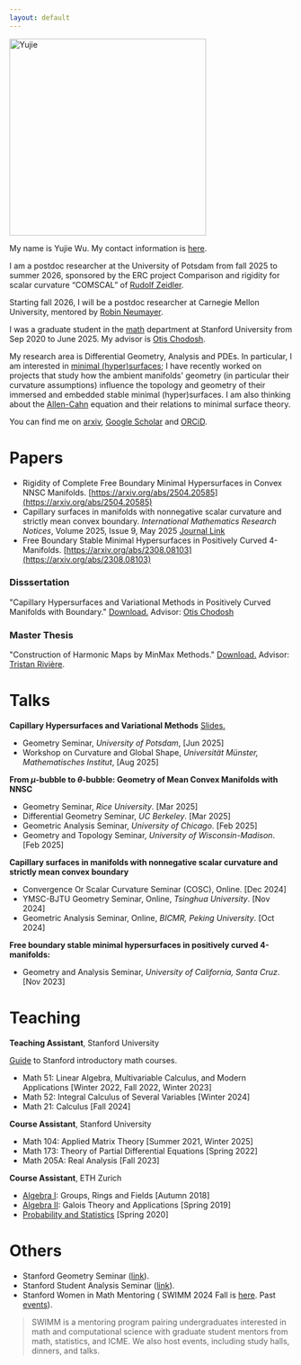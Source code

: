 ```yaml
---
layout: default
---
```

<img src="http://yujiewu66.github.io/files/endphoto.jpg" alt="Yujie" width="350"/>



My name is Yujie Wu. My contact information is [here](https://mathematics.stanford.edu/people/yujie-wu).


I am a postdoc researcher at the University of Potsdam from fall 2025 to summer 2026, sponsored by the ERC project Comparison and rigidity for scalar curvature “COMSCAL” of [Rudolf Zeidler](https://www.rzeidler.eu).

Starting fall 2026, I will be a postdoc researcher at Carnegie Mellon University, mentored by [Robin Neumayer](https://www.math.cmu.edu/~rneumaye/). 

I was a graduate student in the [math](https://mathematics.stanford.edu/)  department at Stanford University from Sep 2020 to June 2025. My advisor is [Otis Chodosh](https://web.stanford.edu/~ochodosh/).


My research area is Differential Geometry, Analysis and PDEs. In particular, I am interested in [minimal (hyper)surfaces](https://en.wikipedia.org/wiki/Minimal_surface); I have recently worked on projects that study how the ambient manifolds' geometry (in particular their curvature assumptions) influence the topology and geometry of their immersed and embedded stable minimal (hyper)surfaces. I am also thinking about the [Allen-Cahn](https://en.wikipedia.org/wiki/Allen%E2%80%93Cahn_equation) equation and their relations to minimal surface theory.

You can find me on [arxiv](https://arxiv.org/a/wu_y_18.html), [Google Scholar](https://scholar.google.com/citations?user=7a0rnx0AAAAJ&hl=en&oi=ao) and [ORCiD](https://orcid.org/0000-0003-4671-7800).




# Papers
- Rigidity of Complete Free Boundary Minimal Hypersurfaces in Convex NNSC Manifolds. [https://arxiv.org/abs/2504.20585](https://arxiv.org/abs/2504.20585)
- Capillary surfaces in manifolds with nonnegative scalar curvature and strictly mean convex boundary. _International Mathematics Research Notices_, Volume 2025, Issue 9, May 2025 [Journal Link](https://academic.oup.com/imrn/article-abstract/doi/10.1093/imrn/rnaf106/8123149?utm_source=advanceaccess&utm_campaign=imrn&utm_medium=email)
- Free Boundary Stable Minimal Hypersurfaces in Positively Curved 4-Manifolds. [https://arxiv.org/abs/2308.08103](https://arxiv.org/abs/2308.08103)

### Disssertation
"Capillary Hypersurfaces and Variational Methods in Positively Curved Manifolds with Boundary."  [Download.](https://yujiewu66.github.io/files/YujieThesis.pdf)
Advisor: [Otis Chodosh](https://web.stanford.edu/~ochodosh/)

### Master Thesis
"Construction of Harmonic Maps by MinMax Methods." [Download.](https://yujiewu66.github.io/files/Yujie_Wu_Master_Thesis_Dec14.pdf)  Advisor: [Tristan Rivière](https://people.math.ethz.ch/~triviere/).

# Talks
**Capillary Hypersurfaces and Variational Methods**
 [Slides.](https://yujiewu66.github.io/files/FBMH-B4-Handout.pdf)
- Geometry Seminar, *University of Potsdam*, \[Jun 2025\]
- Workshop on Curvature and Global Shape, *Universität Münster, Mathematisches Institut*, \[Aug 2025\]

**From $\mu$-bubble to $\theta$-bubble: Geometry of Mean Convex Manifolds with NNSC**
- Geometry Seminar, *Rice University*. \[Mar 2025\]
- Differential Geometry Seminar, *UC Berkeley*. \[Mar 2025\]
- Geometric Analysis Seminar, *University of Chicago*. \[Feb 2025\]
- Geometry and Topology Seminar, *University of Wisconsin-Madison*. \[Feb 2025\]

**Capillary surfaces in manifolds with nonnegative scalar curvature and strictly mean convex boundary**
- Convergence Or Scalar Curvature Seminar (COSC), Online. \[Dec 2024\]
- YMSC-BJTU Geometry Seminar, Online, *Tsinghua University*. \[Nov 2024\]
- Geometric Analysis Seminar, Online, *BICMR, Peking University*. \[Oct 2024\]

**Free boundary stable minimal hypersurfaces in positively curved 4-manifolds:**
- Geometry and Analysis Seminar, *University of California, Santa Cruz*. \[Nov 2023\]


# Teaching
**Teaching Assistant**, Stanford University 

  [Guide](https://mathematics.stanford.edu/academics/introductory-math-courses) to Stanford introductory math courses.
- Math 51: Linear Algebra, Multivariable Calculus, and Modern Applications
\[Winter 2022, Fall 2022, Winter 2023\]
- Math 52: Integral Calculus of Several Variables \[Winter 2024\]
- Math 21: Calculus \[Fall 2024\]


**Course Assistant**, Stanford University
- Math 104: Applied Matrix Theory \[Summer 2021, Winter 2025\]
- Math 173: Theory of Partial Differential Equations \[Spring 2022\]
- Math 205A: Real Analysis \[Fall 2023\]

**Course Assistant**, ETH Zurich
- [Algebra I](https://metaphor.ethz.ch/x/2018/hs/401-2003-00L/): Groups, Rings and Fields \[Autumn 2018\]
- [Algebra II](https://metaphor.ethz.ch/x/2019/fs/401-2004-00L/): Galois Theory and Applications \[Spring 2019\]
- [Probability and Statistics](https://metaphor.ethz.ch/x/2020/fs/401-2604-00L/) \[Spring 2020\]


# Others
- Stanford Geometry Seminar ([link](https://mathematics.stanford.edu/events/geometry)).
- Stanford Student Analysis Seminar ([link](https://mathematics.stanford.edu/events/student-analysis)).
- Stanford Women in Math Mentoring ( SWIMM 2024 Fall is [here](https://stanfordwimm.github.io/). Past [events](https://swimm.stanford.edu/)).
> SWIMM is a mentoring program pairing undergraduates interested in math and computational science with graduate student mentors from math, statistics, and ICME. We also host events, including study halls, dinners, and talks.


